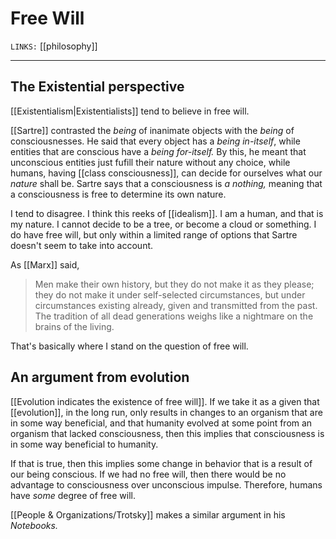 # Free Will
`LINKS:` [[philosophy]]

---
## The Existential perspective 
[[Existentialism|Existentialists]] tend to believe in free will. 

[[Sartre]] contrasted the *being* of inanimate objects with the *being* of consciousnesses. He said that every object has a *being in-itself*, while entities that are conscious have a *being for-itself.* By this, he meant that unconscious entities just fufill their nature without any choice, while humans, having [[class consciousness]], can decide for ourselves what our *nature* shall be. Sartre says that a consciousness is *a nothing,* meaning that a consciousness is free to determine its own nature. 

I tend to disagree. I think this reeks of [[idealism]]. I am a human, and that is my nature. I cannot decide to be a tree, or become a cloud or something. I do have free will, but only within a limited range of options that Sartre doesn't seem to take into account. 

As [[Marx]] said, 

> Men make their own history, but they do not make it as they please; they do not make it under self-selected circumstances, but under circumstances existing already, given and transmitted from the past. The tradition of all dead generations weighs like a nightmare on the brains of the living. 

That's basically where I stand on the question of free will.

## An argument from evolution
[[Evolution indicates the existence of free will]]. If we take it as a given that [[evolution]], in the long run, only results in changes to an organism that are in some way beneficial, and that humanity evolved at some point from an organism that lacked consciousness, then this implies that consciousness is in some way beneficial to humanity. 

If that is true, then this implies some change in behavior that is a result of our being conscious. If we had no free will, then there would be no advantage to consciousness over unconscious impulse. Therefore, humans have *some* degree of free will.

[[People & Organizations/Trotsky]] makes a similar argument in his *Notebooks.*